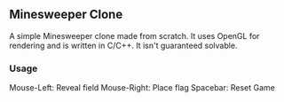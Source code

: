 ## Minesweeper Clone

A simple Minesweeper clone made from scratch. It uses OpenGL for rendering and is written in C/C++.
It isn't guaranteed solvable.

### Usage
Mouse-Left: Reveal field
Mouse-Right: Place flag
Spacebar: Reset Game
